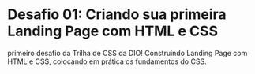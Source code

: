 # Desafio 01: Criando sua primeira Landing Page com HTML e CSS

primeiro desafio da Trilha de CSS da DIO! Construindo Landing Page com HTML e CSS, colocando em prática os fundamentos do CSS.
